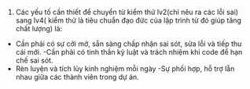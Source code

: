 1. Các yếu tố cần thiết để chuyển từ kiểm thử lv2(chỉ nêu ra các lỗi sai)  sang lv4( kiểm thử là tiêu chuẩn đạo đức của lập trình từ đó giúp tăng chất lượng) là:
- Cần phải có sự cởi mở, sẵn sàng chấp nhận sai sót, sửa lỗi và tiếp thu cái mới.
-Cần phải có tinh thần kỷ luật và trách nhiệm khi code để hạn chế sai sót.
- Rèn luyện và tích lũy kinh nghiệm mỗi ngày
-Sự phối hợp, hỗ trợ lẫn nhau giữa các thành viên trong dự án.


